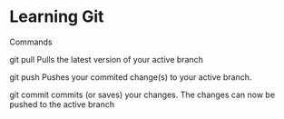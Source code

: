 # Learning Git


Commands

  git pull
Pulls the latest version of your active branch

  git push
Pushes your commited change(s) to your active branch.

  git commit
commits (or saves) your changes. The changes can now be pushed to the active branch












